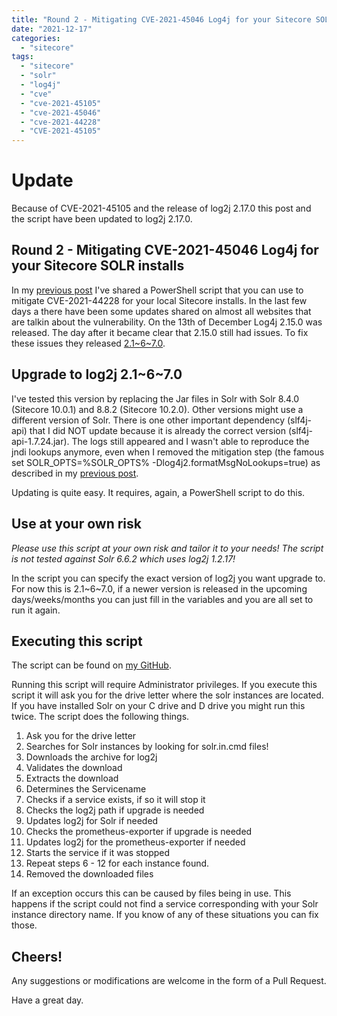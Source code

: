 ```yaml
---
title: "Round 2 - Mitigating CVE-2021-45046 Log4j for your Sitecore SOLR installs"
date: "2021-12-17"
categories: 
  - "sitecore"
tags: 
  - "sitecore"
  - "solr"
  - "log4j"
  - "cve"
  - "cve-2021-45105"  
  - "cve-2021-45046"
  - "cve-2021-44228"
  - "CVE-2021-45105"
---
```


# Update

Because of CVE-2021-45105 and the release of log2j 2.17.0 this post and the script have been updated to log2j 2.17.0.

## Round 2 - Mitigating CVE-2021-45046 Log4j for your Sitecore SOLR installs

In my [previous post](/sitecore-solr-fix-log4j-cve-2021-44228/) I've shared a PowerShell script that you can use to mitigate CVE-2021-44228 for your local Sitecore installs. In the last few days a there have been some updates shared on almost all websites that are talkin about the vulnerability. On the 13th of December Log4j 2.15.0 was released. The day after it became clear that 2.15.0 still had issues. To fix these issues they released [2.1~6~7.0](https://logging.apache.org/log4j/2.x/download.html). 

## Upgrade to log2j 2.1~6~7.0

I've tested this version by replacing the Jar files in Solr with Solr 8.4.0 (Sitecore 10.0.1) and 8.8.2 (Sitecore 10.2.0). Other versions might use a different version of Solr. There is one other important dependency (slf4j-api) that I did NOT update because it is already the correct version (slf4j-api-1.7.24.jar). The logs still appeared and I wasn't able to reproduce the jndi lookups anymore, even when I removed the mitigation step (the famous set SOLR_OPTS=%SOLR_OPTS% -Dlog4j2.formatMsgNoLookups=true) as described in my [previous post](/sitecore-solr-fix-log4j-cve-2021-44228/).

Updating is quite easy. It requires, again, a PowerShell script to do this.

## Use at your own risk
*Please use this script at your own risk and tailor it to your needs! The script is not tested against Solr 6.6.2 which uses log2j 1.2.17!* 

In the script you can specify the exact version of log2j you want upgrade to. For now this is 2.1~6~7.0, if a newer version is released in the upcoming days/weeks/months you can just fill in the variables and you are all set to run it again. 

## Executing this script

The script can be found on [my GitHub](https://github.com/avwolferen/Sitecore.Solr-log4j-mitigation/blob/main/solr-log4j-autoupdate.ps1).

Running this script will require Administrator privileges. If you execute this script it will ask you for the drive letter where the solr instances are located. If you have installed Solr on your C drive and D drive you might run this twice. 
The script does the following things.

1. Ask you for the drive letter
2. Searches for Solr instances by looking for solr.in.cmd files!
3. Downloads the archive for log2j 
4. Validates the download
5. Extracts the download
6. Determines the Servicename
7. Checks if a service exists, if so it will stop it
8. Checks the log2j path if upgrade is needed
9. Updates log2j for Solr if needed
10. Checks the prometheus-exporter if upgrade is needed
11. Updates log2j for the prometheus-exporter if needed
12. Starts the service if it was stopped
13. Repeat steps 6 - 12 for each instance found.
14. Removed the downloaded files

If an exception occurs this can be caused by files being in use. This happens if the script could not find a service corresponding with your Solr instance directory name. If you know of any of these situations you can fix those.

## Cheers!

Any suggestions or modifications are welcome in the form of a Pull Request.

Have a great day.
